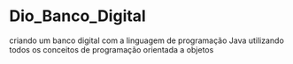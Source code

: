 # Dio_Banco_Digital
criando um banco digital com a linguagem de programação Java utilizando todos os conceitos de programação orientada a objetos
